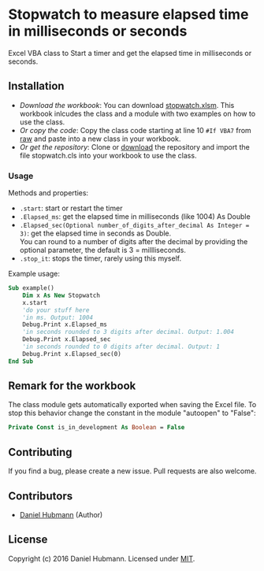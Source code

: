 # Stopwatch to measure elapsed time in milliseconds or seconds

Excel VBA class to Start a timer and get the elapsed time in milliseconds or seconds.

## Installation

- *Download the workbook*: You can download [stopwatch.xlsm](../../raw/master/stopwatch.xlsm). This workbook inlcudes the class and a module with two examples on how to use the class.
- *Or copy the code*: Copy the class code starting at line 10 `#If VBA7` from [raw](../../raw/master/stopwatch.cls) and paste into a new class in your workbook.
- *Or get the repository*: Clone or [download](../../archive/master.zip) the repository and import the file stopwatch.cls into your workbook to use the class.

### Usage

Methods and properties:

- `.start`: start or restart the timer
- `.Elapsed_ms`: get the elapsed time in milliseconds (like 1004) As Double
- `.Elapsed_sec(Optional number_of_digits_after_decimal As Integer = 3)`: get the elapsed time in seconds as Double.  
  You can round to a number of digits after the decimal by providing the optional parameter, the default is 3 = millliseconds.
- `.stop_it`: stops the timer, rarely using this myself.

Example usage:

```vb
Sub example()
    Dim x As New Stopwatch
    x.start
    'do your stuff here
    'in ms. Output: 1004
    Debug.Print x.Elapsed_ms
    'in seconds rounded to 3 digits after decimal. Output: 1.004
    Debug.Print x.Elapsed_sec
    'in seconds rounded to 0 digits after decimal. Output: 1
    Debug.Print x.Elapsed_sec(0)
End Sub
```

## Remark for the workbook

The class module gets automatically exported when saving the Excel file. To stop this behavior change the constant in the module "autoopen" to "False":
```vb
Private Const is_in_development As Boolean = False
```

## Contributing

If you find a bug, please create a new issue. Pull requests are also welcome.

## Contributors

- [Daniel Hubmann](https://github.com/hubisan) (Author)

## License

Copyright (c) 2016 Daniel Hubmann. Licensed under [MIT](LICENSE).
